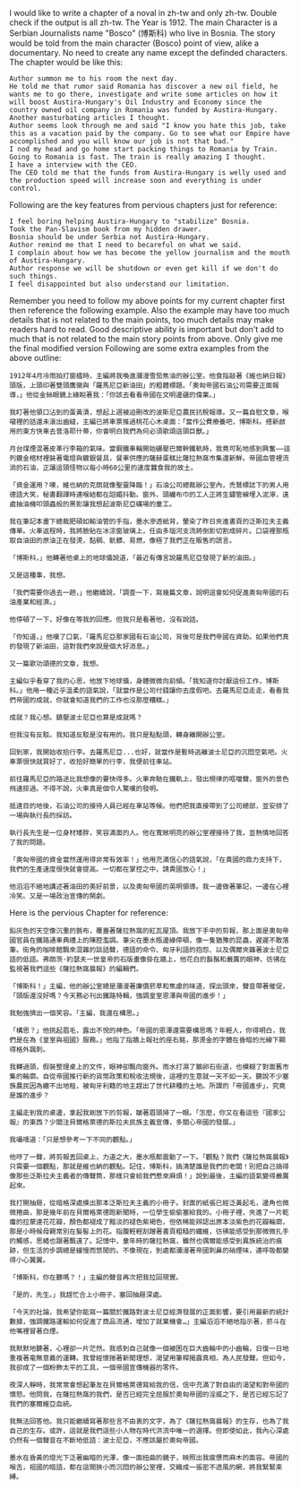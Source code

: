 I would like to write a chapter of a noval in zh-tw and only zh-tw. Double check if the output is all zh-tw.
The Year is 1912.
The main Character is a Serbian Journalists name "Bosco" (博斯科) who live in Bosnia.
The story would be told from the main character (Bosco) point of view, alike a documentary.
No need to create any name except the definded characters.
The chapter would be like this:
```Current Chapter Key Points
Author summon me to his room the next day.
He told me that rumor said Romania has discover a new oil field, he wants me to go there, investigate and write some articles on how it will boost Austira-Hungary's Oil Industry and Economy since the country owned oil company in Romania was funded by Austira-Hungary.
Another masturbating articles I thought.
Author seems look through me and said "I know you hate this job, take this as a vacation paid by the company. Go to see what our Empire have accomplished and you will know our job is not that bad."
I nod my head and go home start packing things to Romania by Train.
Going to Romania is fast. The train is really amazing I thought.
I have a interview with the CEO.
The CEO told me that the funds from Austira-Hungary is welly used and the production speed will increase soon and everything is under control.
```

Following are the key features from pervious chapters just for reference:
```Pervious Chapters Key Features
I feel boring helping Austira-Hungary to "stabilize" Bosnia.
Took the Pan-Slavism book from my hidden drawer.
Bosnia should be under Serbia not Austira-Hungary.
Author remind me that I need to becareful on what we said.
I complain about how we has become the yellow journalism and the mouth of Austira-Hungary.
Author response we will be shutdown or even get kill if we don't do such things.
I feel disappointed but also understand our limitation.
```

Remember you need to follow my above points for my current chapter first then reference the following example. Also the example may have too much details that is not related to the main points, too much details may make readers hard to read. Good descriptive ability is important but don't add to much that is not related to the main story points from above. Only give me the final modified version
Following are some extra examples from the above outline:
```first example
1912年4月冷雨拍打窗櫺時，主編將我喚進瀰漫雪茄焦油的辦公室。他食指敲著《維也納日報》頭版，上頭印著雙頭鷹徽與「羅馬尼亞新油田」的粗體標題。「奧匈帝國石油公司需要正面報導，」他從金絲眼鏡上緣睨著我：「你該去看看帝國在文明邊疆的偉業。」

我盯著他領口沾到的蛋黃漬，想起上週被迫刪改的波斯尼亞農民抗稅報導。又一篇自慰文章，喉嚨裡的話還未滾出齒縫，主編已將車票推過桃花心木桌面：「當作公費療養吧，博斯科。搭新啟用的東方快車去普洛耶什蒂，你會明白我們為何必須歌頌這頭巨獸。」

月台煤煙混著皮革行李箱的氣味。當鋼鐵車輪開始碾壓巴爾幹鐵軌時，我竟可恥地感到興奮——這列鍍金棺材裡裝著電燈與鍍銀餐具，餐車供應的薩赫蛋糕比薩拉熱窩市集還新鮮。帝國血管裡流淌的石油，正讓這頭怪物以每小時60公里的速度蠶食我的故土。

「資金運用？噢，維也納的克朗就像聖靈降臨！」石油公司總裁辦公室內，禿鷲標誌下的男人用德語大笑，秘書翻譯時連喉結都在諂媚抖動。窗外，頭纏布巾的工人正將生鏽管線埋入泥濘，遠處抽油機叩頭蟲般的黑影讓我想起波斯尼亞礦場的童工。

我在筆記本畫下總裁肥碩如輸油管的手指，墨水滲透紙背，暈染了昨日夾進書頁的泛斯拉夫主義傳單。火車返程時，我將臉貼在冰涼窗玻璃上，任由多瑙河支流將倒影切割成碎片。口袋裡那瓶取自油田的原油正在發燙，黏稠、骯髒、易燃，像極了我們正在販售的謊言。
```

```second example
「博斯科，」他轉著他桌上的地球儀說道，「最近有傳言說羅馬尼亞發現了新的油田。」

又是這種事，我想。

「我們需要你過去一趟，」他繼續說，「調查一下，寫幾篇文章，說明這會如何促進奧匈帝國的石油產業和經濟。」

他停頓了一下，好像在等我的回應。但我只是看著他，沒有說話。

「你知道，」他嘆了口氣，「羅馬尼亞那家國有石油公司，背後可是我們帝國在資助。如果他們真的發現了新油田，這對我們來說是個大好消息。」

又一篇歌功頌德的文章，我想。

主編似乎看穿了我的心思，他放下地球儀，身體微微向前傾。「我知道你討厭這份工作，博斯科。」他用一種近乎溫柔的語氣說，「就當作是公司付錢讓你去度假吧。去羅馬尼亞走走，看看我們帝國的成就，你就會知道我們的工作也沒那麼糟糕。」

成就？我心想。鎮壓波士尼亞也算是成就嗎？

但我沒有反駁。我知道反駁是沒有用的。我只是點點頭，轉身離開辦公室。

回到家，我開始收拾行李。去羅馬尼亞...也好，就當作是暫時逃離波士尼亞的沉悶空氣吧。火車票很快就買好了，收拾好簡單的行李，我便前往車站。

前往羅馬尼亞的路途比我想像的要快得多。火車奔馳在鐵軌上，發出規律的哐噹聲，窗外的景色飛速掠過。不得不說，火車真是個令人驚嘆的發明。

抵達目的地後，石油公司的接待人員已經在車站等候。他們把我直接帶到了公司總部，並安排了一場與執行長的採訪。

執行長先生是一位身材矮胖，笑容滿面的人。他在寬敞明亮的辦公室裡接待了我，並熱情地回答了我的問題。

「奧匈帝國的資金當然運用得非常有效率！」他用充滿信心的語氣說，「在貴國的鼎力支持下，我們的生產速度很快就會提高。一切都在掌控之中，請貴國放心！」

他滔滔不絕地講述著油田的美好前景，以及奧匈帝國的英明領導。我一邊做著筆記，一邊在心裡冷笑。又是一場政治宣傳的鬧劇。
```

Here is the pervious Chapter for reference:
``` Pervious Chapter
鉛灰色的天空像沉重的氈布，覆蓋著薩拉熱窩的紅瓦屋頂。我放下手中的剪報，那上面是奧匈帝國官員在鐵路通車典禮上的陳腔濫調。筆尖在墨水瓶邊緣停頓，像一隻猶豫的昆蟲，遲遲不敢落筆。街角的咖啡館飄來混雜的談話聲，德語的命令、匈牙利語的抱怨、以及偶爾夾雜著波士尼亞語的低語。弗朗茨·約瑟夫一世皇帝的石版畫像掛在牆上，他花白的鬍鬚和嚴厲的眼神，彷彿在監視著我們這些《薩拉熱窩晨報》的編輯們。

「博斯科！」主編，他的辦公室總是瀰漫著廉價菸草和焦慮的味道，探出頭來，聲音帶著催促，「頭版還沒好嗎？今天務必刊出鐵路特輯，強調皇室恩澤與帝國的進步！」

我勉強擠出一個笑容。「主編，我還在構思。」

「構思？」他挑起眉毛，露出不悅的神色。「帝國的恩澤還需要構思嗎？年輕人，你得明白，我們是在為《皇室與祖國》服務。」他指了指牆上報社的座右銘，那燙金的字體在昏暗的光線下顯得格外諷刺。

我轉過頭，假裝整理桌上的文件，眼神卻飄向窗外。雨水打濕了鵝卵石街道，也模糊了對面舊市集的輪廓。自從帝國推行新的貨幣政策和稅收法規後，這裡的生意就一天不如一天。聽說不少塞族農民因為繳不出地租，被匈牙利籍的地主趕出了世代耕種的土地。所謂的「帝國進步」，究竟是誰的進步？

主編走到我的桌邊，拿起我剛放下的剪報，皺著眉頭掃了一眼。「怎麼，你又在看這些『國家公報』的東西？少關注貝爾格萊德的斯拉夫民族主義宣傳，多關心帝國的發展。」

我囁嚅道：「只是想參考一下不同的觀點。」

他哼了一聲，將剪報丟回桌上，力道之大，墨水瓶都震動了一下。「觀點？我們《薩拉熱窩晨報》只需要一個觀點，那就是維也納的觀點。記住，博斯科，搞清楚誰是我們的老闆！別把自己搞得像那些泛斯拉夫主義者的傳聲筒，那樣只會給我們惹來麻煩！」說到最後，主編的語氣變得嚴厲起來。

我打開抽屜，從暗格深處摸出那本泛斯拉夫主義的小冊子。封面的紙張已經泛黃起毛，邊角也微微捲曲，那是幾年前在貝爾格萊德跑新聞時，一位學生偷偷塞給我的。小冊子裡，夾進了一片乾癟的拉蒙達花花瓣，顏色都褪成了黯淡的褪色紫褐色，但依稀能辨認出原本淡紫色的花瓣輪廓，那是小時候母親常別在髮髻上的花。指腹輕輕刮蹭著書頁粗糙的纖維，彷彿能感受到那微微扎手的觸感，思緒也跟著飄遠了。記憶中，童年時的薩拉熱窩，雖然也偶爾能感受到異族統治的痕跡，但生活的步調總是緩慢而悠閒的。不像現在，到處都瀰漫著帝國刺鼻的硝煙味，連呼吸都變得小心翼翼。

「博斯科，你在聽嗎？！」主編的聲音再次把我拉回現實。

「是的，先生。」我趕忙合上小冊子，塞回抽屜深處。

「今天的社論，我希望你能寫一篇關於鐵路對波士尼亞經濟發展的正面影響，要引用最新的統計數據，強調鐵路運輸如何促進了商品流通，增加了就業機會…」主編滔滔不絕地指示著，菸斗在他嘴裡冒著白煙。

我默默地聽著，心裡卻一片茫然。我感到自己就像一個被困在巨大齒輪中的小齒輪，日復一日地重複著毫無意義的運轉。我曾經懷揣著新聞理想，渴望用筆桿揭露真相，為人民發聲。但如今，我卻成了一個粉飾太平的工具，一個帝國宣傳機器的零件。

夜深人靜時，我常常會想起筆友在貝爾格萊德寫給我的信，信中充滿了對自由的渴望和對帝國的憤怒。他問我，在薩拉熱窩的我們，是否已經完全屈服於奧匈帝國的淫威之下，是否已經忘記了我們的塞爾維亞血統。

我無法回答他。我只能繼續寫著那些言不由衷的文字，為了《薩拉熱窩晨報》的生存，也為了我自己的生存。或許，這就是我們這些小人物在時代洪流中唯一的選擇。但即使如此，我內心深處仍然有一個聲音在不斷地低語：波士尼亞，不應該屬於奧匈帝國。

墨水在昏黃的燈光下泛著幽暗的光澤，像一面扭曲的鏡子，映照出我疲憊而麻木的面容。帝國的喉舌，祖國的暗語，都在這間狹小而沉悶的辦公室裡，交織成一張密不透風的網，將我緊緊束縛。
```
